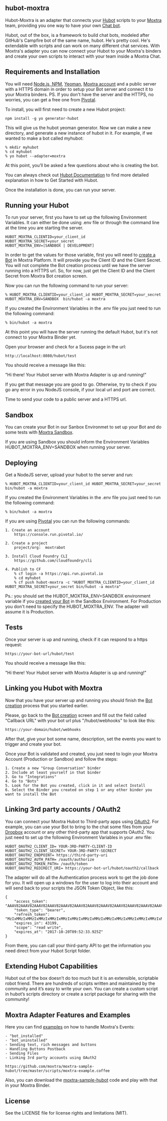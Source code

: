 ## hubot-moxtra

Hubot-Moxtra is an adapter that connects your [Hubot][hubot] scripts to your [Moxtra][moxtra] team, providing you one way to have your own [Chat bot][bot-docs].

Hubot, out of the box, is a framework to build chat bots, modeled after GitHub's Campfire bot of the same name, hubot. He's pretty cool. He's extendable with scripts and can work on many different chat services. With Moxtra's adapter you can now connect your Hubot to your Moxtra's binders and create your own scripts to interact with your team inside a Moxtra Chat.

[hubot]: http://hubot.github.com
[moxtra]: http://www.moxtra.com
[bot-docs]: https://developer.moxtra.com/docs/docs-bot-sdk/

## Requirements and Installation

You will need [Node.js, NPM][tutorial], [Yeoman][yo-link], [Moxtra account][moxtra] and a public server with a HTTPS domain in order to setup your Bot server and connect it to your Moxtra binders. 
PS. If you don't have the server and the HTTPS, no worries, you can get a free one from [Pivotal][pivotal]. 

To install, you will first need to create a new Hubot project:

    npm install -g yo generator-hubot

This will give us the hubot yeoman generator. Now we can make a new directory, and generate a new instance of hubot in it. For example, if we wanted to make a bot called myhubot:

    % mkdir myhubot
    % cd myhubot
    % yo hubot --adapter=moxtra

At this point, you’ll be asked a few questions about who is creating the bot.

You can always check out [Hubot Documentation][hubot-docs] to find more detailed explanation in how to Get Started with Hubot.

Once the installation is done, you can run your server.

[tutorial]: https://docs.npmjs.com/getting-started/installing-node
[hubot-docs]: https://hubot.github.com/docs/
[pivotal]: https://pivotal.io/
[yo-link]: http://yeoman.io/


## Running your Hubot

To run your server, first you have to set up the following Environment Variables. It can either be done using .env file or through the command line at the time you are starting the server.

    HUBOT_MOXTRA_CLIENTID=your_client_id
    HUBOT_MOXTRA_SECRET=your_secret
    HUBOT_MOXTRA_ENV=[SANDBOX | DEVELOPMENT]

In order to get the values for those variable, first you will need to [create a Bot][createbot] in Moxtra Platform. It will provide you the Client ID and the Client Secret. 
You will not complete the Bot creation process until we have the server running into a HTTPS url. So, for now, just get the Client ID and the Client Secret from Moxtra Bot creation screen.

Now you can run the following command to run your server:

    % HUBOT_MOXTRA_CLIENTID=your_client_id HUBOT_MOXTRA_SECRET=your_secret HUBOT_MOXTRA_ENV=SANDBOX  bin/hubot -a moxtra

If you created the Environment Variables in the .env file you just need to run the following command:

    % bin/hubot -a moxtra

At this point you will have the server running the default Hubot, but it's not connect to your Moxtra Binder yet.

Open your browser and check for a Sucess page in the url:

    http://localhost:8080/hubot/test 

You should receive a message like this:

   "Hi there! Your Hubot server with Moxtra Adapter is up and running!"

If you get that message you are good to go. Otherwise, try to check if you go any error in you NodeJS console, if your local url and port are correct.

Time to send your code to a public server and a HTTPS url.

[createbot]: https://developer.moxtra.com/nextbots

## Sandbox

You can create your Bot in our Sanbox Environmet to set up your Bot and do some tests with [Moxtra Sandbox][sandbox].

If you are using Sandbox you should inform the Environment Variables HUBOT_MOXTRA_ENV=SANDBOX when running your server.

[sandbox]: https://sandbox.moxtra.com

## Deploying

Get a NodeJS server, upload your hubot to the server and run:

    % HUBOT_MOXTRA_CLIENTID=your_client_id HUBOT_MOXTRA_SECRET=your_secret bin/hubot -a moxtra

If you created the Environment Variables in the .env file you just need to run the following command:

    % bin/hubot -a moxtra

If you are using [Pivotal][pivotal] you can run the following commands:

    1. Create an account
        https://console.run.pivotal.io/

    2. Create a project
        project/org:  moxtrabot

    3. Install Cloud Foundry CLI
        https://github.com/cloudfoundry/cli

    4. Publish to CF
        % cf login -a https://api.run.pivotal.io
        % cd myhubot
        % cf push hubot-moxtra -c "HUBOT_MOXTRA_CLIENTID=your_client_id HUBOT_MOXTRA_SECRET=your_secret bin/hubot -a moxtra"

Ps.: you should set the HUBOT_MOXTRA_ENV=SANDBOX environment variable if you [created your Bot][createbot] in the Sandbox Environment. For Production you don't need to specify the HUBOT_MOXTRA_ENV. The adapter will assume it is Production.

[pivotal]: https://pivotal.io/

## Tests

Once your server is up and running, check if it can respond to a https request:

    https://your-bot-url/hubot/test 

You should receive a message like this:

   "Hi there! Your Hubot server with Moxtra Adapter is up and running!"

## Linking you Hubot with Moxtra

Now that you have your server up and running you should finish the [Bot creation][createbot] process that you started earlier.

Please, go back to the [Bot creation][createbot] screen and fill out the field called "Callback URL" with your bot url plus "/hubot/webhooks" to look like this:

    https://your-domain/hubot/webhooks 

After that, give your bot some name, description, set the events you want to trigger and create your bot.

Once your Bot is validated and created, you just need to login your Moxtra Account (Production or Sandbox) and follow the steps:

    1. Create a new "Group Conversation" binder
    2. Include at least yourself in that binder
    3. Go to "Integrations"
    4. Go to "Bots"
    5. Look for the Bot you created, click in it and select Install
    6. Select the Binder you created on step 1 or any other binder you want to install the Bot

## Linking 3rd party accounts / OAuth2

You can connect your Moxtra Hubot to Third-party apps using [OAuth2][oauth2].
For example, you can use your Bot to bring to the chat some files from your [Dropbox][dropbox] account or any other third-party app that supports OAuth2. You just need to set up the following Environment Variables in your .env file:

    HUBOT_OAUTH2_CLIENT_ID= YOUR-3RD-PARTY-CLIENT-ID
    HUBOT_OAUTH2_CLIENT_SECRET= YOUR-3RD-PARTY-SECRECT
    HUBOT_OAUTH2_ENDPOINT= https://third-party-uri
    HUBOT_OAUTH2_AUTH_PATH= /oauth/authorize
    HUBOT_OAUTH2_TOKEN_PATH= /oauth/token
    HUBOT_OAUTH2_REDIRECT_URI= https://your-bot-url/hubot/oauth2/callback

The adapter will do all the Authentication process work to get the job done for you. It will open up a windows for the user to log into their account and will send back to your scripts the JSON Token Object, like this:

    {  
        "access_token": "AAAV82AAAV82AAAV82AAAV82AAAV82AAAV82AAAV82AAAV82AAAV82AAAV82AAAV82AAAV82AAAV82AAAV82AAAV82AAAV82AAAV82AA",
        "token_type": "bearer",
        "refresh_token": "MzIxMMzIxMMzIxMMzIxMMzIxMMzIxMMzIxMMzIxMMzIxMMzIxMMzIxMMzIxMMzIxMMzIxMMzIxMMzIxMMzIxMMzIxMMzIxMMzIxMMzIx",
        "expires_in": 43199,
        "scope": "read write",
        "expires_at": "2017-10-20T09:52:33.925Z"
    }

From there, you can call your third-party API to get the information you need direct from your Hubot Script folder.

[dropbox]: https://www.dropbox.com/developers/reference/oauth-guide
[oauth2]: https://oauth.net/2/

## Extending Hubot Capabilities

Hubot out of the box doesn’t do too much but it is an extensible, scriptable robot friend. There are hundreds of scripts written and maintained by the community and it’s easy to write your own. You can create a custom script in hubot’s scripts directory or create a script package for sharing with the community!

## Moxtra Adapter Features and Examples

Here you can find [examples][mxexample] on how to handle Moxtra's Events:

    - "bot_installed"
    - "bot_uninstalled"
    - Sending text, rich messages and buttons
    - Handling Buttons Postback
    - Sending Files
    - Linking 3rd party accounts using OAuth2

    https://github.com/moxtra/moxtra-sample-hubot/tree/master/scripts/moxtra-example.coffee 

Also, you can download the [moxtra-sample-hubot][msample] code and play with that in your Moxtra Binder.
    
[mxexample]: https://github.com/moxtra/moxtra-sample-hubot/tree/master/scripts/moxtra-example.coffee
[msample]: https://github.com/Moxtra/moxtra-sample-hubot

## License

See the LICENSE file for license rights and limitations (MIT).